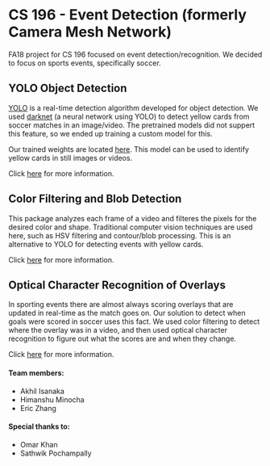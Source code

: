 # CS 196 - Event Detection (formerly Camera Mesh Network)
FA18 project for CS 196 focused on event detection/recognition. We decided to focus on sports events, specifically soccer.

## YOLO Object Detection
  [YOLO](https://pjreddie.com/darknet/yolo/) is a real-time detection algorithm developed for object detection. We used [darknet](https://pjreddie.com/darknet/) (a neural network using YOLO) to detect yellow cards from soccer matches in an image/video. The pretrained models did not suppert this feature, so we ended up training a custom model for this. 
  
  Our trained weights are located [here](https://github.com/CS196Illinois/Event_Detection/tree/master/darknet/backup). This model can be used to identify yellow cards in still images or videos. 
  
Click [here](https://github.com/CS196Illinois/Event_Detection/blob/master/darknet) for more information.
 
## Color Filtering and Blob Detection
  This package analyzes each frame of a video and filteres the pixels for the desired color and shape. Traditional computer vision techniques are used here, such as HSV filtering and contour/blob processing. This is an alternative to YOLO for detecting events with yellow cards.
  
Click [here](https://github.com/CS196Illinois/Event_Detection/blob/master/card-detection) for more information.
 
 ## Optical Character Recognition of Overlays
   In sporting events there are almost always scoring overlays that are updated in real-time as the match goes on. Our solution to detect when goals were scored in soccer uses this fact. We used color filtering to detect where the overlay was in a video, and then used optical character recognition to figure out what the scores are and when they change.
   
Click [here](https://github.com/CS196Illinois/Event_Detection/blob/master/score-detection) for more information.

#### Team members:
  - Akhil Isanaka
  - Himanshu Minocha
  - Eric Zhang
  
#### Special thanks to:
  - Omar Khan
  - Sathwik Pochampally
  
